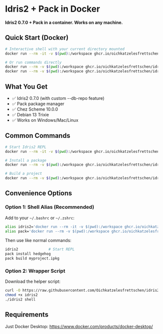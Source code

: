 # Idris2 + Pack in Docker

**Idris2 0.7.0 + Pack in a container. Works on any machine.**

## Quick Start (Docker)

```bash
# Interactive shell with your current directory mounted
docker run --rm -it -v $(pwd):/workspace ghcr.io/oichkatzelesfrettschen/idris2-pack-docker:latest

# Or run commands directly
docker run --rm -v $(pwd):/workspace ghcr.io/oichkatzelesfrettschen/idris2-pack-docker:latest idris2 --version
docker run --rm -v $(pwd):/workspace ghcr.io/oichkatzelesfrettschen/idris2-pack-docker:latest pack help
```

## What You Get

- ✅ Idris2 0.7.0 (with custom --db-repo feature)
- ✅ Pack package manager
- ✅ Chez Scheme 10.0.0
- ✅ Debian 13 Trixie
- ✅ Works on Windows/Mac/Linux

## Common Commands

```bash
# Start Idris2 REPL
docker run --rm -it -v $(pwd):/workspace ghcr.io/oichkatzelesfrettschen/idris2-pack-docker:latest idris2

# Install a package
docker run --rm -v $(pwd):/workspace ghcr.io/oichkatzelesfrettschen/idris2-pack-docker:latest pack install hedgehog

# Build a project
docker run --rm -v $(pwd):/workspace ghcr.io/oichkatzelesfrettschen/idris2-pack-docker:latest pack build myproject.ipkg
```

## Convenience Options

### Option 1: Shell Alias (Recommended)

Add to your `~/.bashrc` or `~/.zshrc`:

```bash
alias idris2='docker run --rm -it -v $(pwd):/workspace ghcr.io/oichkatzelesfrettschen/idris2-pack-docker:latest idris2'
alias pack='docker run --rm -v $(pwd):/workspace ghcr.io/oichkatzelesfrettschen/idris2-pack-docker:latest pack'
```

Then use like normal commands:
```bash
idris2              # Start REPL
pack install hedgehog
pack build myproject.ipkg
```

### Option 2: Wrapper Script

Download the helper script:

```bash
curl -O https://raw.githubusercontent.com/Oichkatzelesfrettschen/idris2-pack-docker/master/idris2
chmod +x idris2
./idris2 shell
```

## Requirements

Just Docker Desktop: https://www.docker.com/products/docker-desktop/
